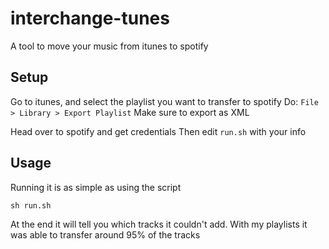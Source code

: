 # interchange-tunes
A tool to move your music from itunes to spotify

## Setup

Go to itunes, and select the playlist you want to transfer to spotify
Do: ```File > Library > Export Playlist```
Make sure to export as XML

Head over to spotify and get credentials
Then edit ```run.sh``` with your info

## Usage

Running it is as simple as using the script

```sh run.sh```

At the end it will tell you which tracks it couldn't add. With my playlists it was able to transfer around 95% of the tracks
